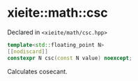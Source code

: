 # xieite::math::csc
Declared in `<xieite/math/csc.hpp>`
```cpp
template<std::floating_point N>
[[nodiscard]]
constexpr N csc(const N value) noexcept;
```
Calculates cosecant.
